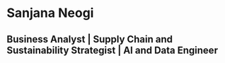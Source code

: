 # Sanjana Neogi
## Business Analyst | Supply Chain and Sustainability Strategist | AI and Data Engineer 
